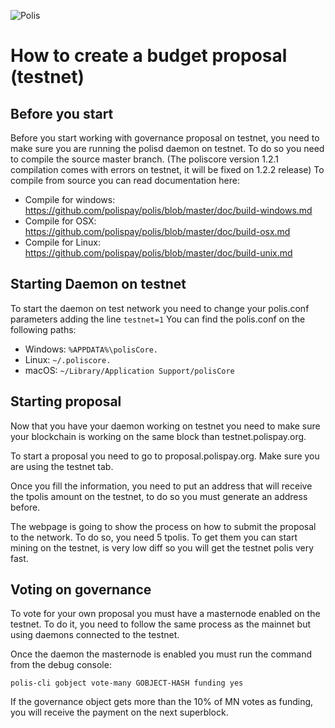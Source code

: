 ![Polis](https://github.com/polispay/polis-doc/raw/master/resources/polis.png "Polis")

# How to create a budget proposal (testnet)

## Before you start
Before you start working with governance proposal on testnet, you need to make sure you are running the polisd daemon on testnet. To do so you need to compile the source master branch. (The poliscore version 1.2.1 compilation comes with errors on testnet, it will be fixed on 1.2.2 release)
To compile from source you can read documentation here:

* Compile for windows: https://github.com/polispay/polis/blob/master/doc/build-windows.md
* Compile for OSX: https://github.com/polispay/polis/blob/master/doc/build-osx.md
* Compile for Linux: https://github.com/polispay/polis/blob/master/doc/build-unix.md

## Starting Daemon on testnet

To start the daemon on test network you need to change your polis.conf parameters adding the line ```testnet=1```
You can find the polis.conf on the following paths:

* Windows: ```%APPDATA%\polisCore.```
* Linux: ```~/.poliscore.```
* macOS: ```~/Library/Application Support/polisCore```

## Starting proposal

Now that you have your daemon working on testnet you need to make sure your blockchain is working on the same block than testnet.polispay.org.

To start a proposal you need to go to proposal.polispay.org. Make sure you are using the testnet tab.

Once you fill the information, you need to put an address that will receive the tpolis amount on the testnet, to do so you must generate an address before.

The webpage is going to show the process on how to submit the proposal to the network. To do so, you need 5 tpolis. To get them you can start mining on the testnet, is very low diff so you will get the testnet polis very fast.

## Voting on governance

To vote for your own proposal you must have a masternode enabled on the testnet. To do it, you need to follow the same process as the mainnet but using daemons connected to the testnet.

Once the daemon the masternode is enabled you must run the command from the debug console:

```polis-cli gobject vote-many GOBJECT-HASH funding yes```

If the governance object gets more than the 10% of MN votes as funding, you will receive the payment on the next superblock.  
